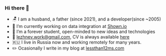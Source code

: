 ### Hi there 👋

- 🪑 I am a husband, a father (since 2021), and a developer(since ~2005)
- 🔭 I’m currently working on data integration at [Shown.io](https://shown.io)
- 🌱 I’m a forever student, open-minded to new ideas and technologies
- 📧 lezhnev.work@gmail.com, CV is always available [here](https://docs.google.com/document/d/e/2PACX-1vRbXLlF8STkvjHuox3JB_7aVsKlrQwHUttn74DNLD6uBuwuiQ9FGq1WBtxxfdPdON8TiMpL5-u1gPvv/pub)
- 🇷🇺 I live in Russia now and working remotely for many years.
- ✏️ Ocasionally I write in my blog at [lessthan12ms.com](https://lessthan12ms.com)
